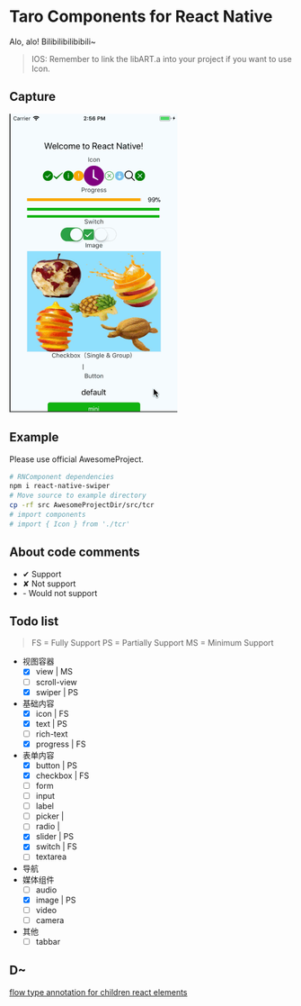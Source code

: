 # Taro Components for React Native

Alo, alo! Bilibilibilibibili~

> IOS: Remember to link the libART.a into your project if you want to use Icon.

## Capture

![image](screenshots/capture.20180531.gif)

## Example

Please use official AwesomeProject.

```bash
# RNComponent dependencies
npm i react-native-swiper
# Move source to example directory
cp -rf src AwesomeProjectDir/src/tcr
# import components
# import { Icon } from './tcr'
```

## About code comments

- ✔ Support
- ✘ Not support
- \- Would not support

## Todo list

> FS = Fully Support
> PS = Partially Support
> MS = Minimum Support

- 视图容器
  - [x] view | MS
  - [ ] scroll-view
  - [x] swiper | PS
- 基础内容
  - [x] icon | FS
  - [x] text | PS
  - [ ] rich-text
  - [x] progress | FS
- 表单内容
  - [x] button | PS
  - [x] checkbox | FS
  - [ ] form
  - [ ] input
  - [ ] label
  - [ ] picker | 
  - [ ] radio | 
  - [x] slider | PS
  - [x] switch | FS
  - [ ] textarea
- 导航
- 媒体组件
  - [ ] audio
  - [x] image | PS
  - [ ] video
  - [ ] camera
- 其他
  - [ ] tabbar

## D~

[flow type annotation for children react elements](https://stackoverflow.com/a/42887802)
